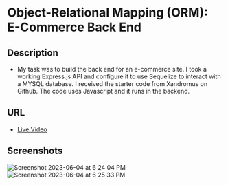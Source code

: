 # Object-Relational Mapping (ORM): E-Commerce Back End

## Description
- My task was to build the back end for an e-commerce site. I took a working Express.js API and configure it to use Sequelize to interact with a MYSQL database. I received the starter code from Xandromus on Github. The code uses Javascript and it runs in the backend.

## URL
- [Live Video](https://drive.google.com/file/d/18QxwMu3RjQQYXwKPAoNDWteYOkbvhsyB/view)
## Screenshots
![Screenshot 2023-06-04 at 6 24 04 PM](https://github.com/JuanMartinez503/ORM-E-commerce-Back-End/assets/116415860/23cf4b5b-424f-4560-93f3-1e4d695df960)
![Screenshot 2023-06-04 at 6 25 33 PM](https://github.com/JuanMartinez503/ORM-E-commerce-Back-End/assets/116415860/f407e725-6e01-4127-8cf6-7cb1489ea077)

